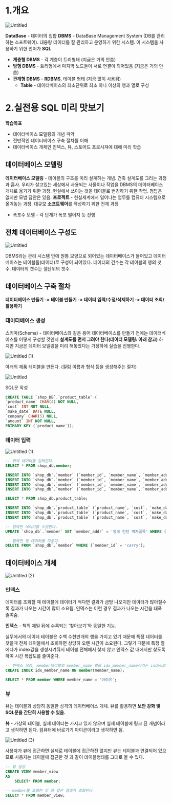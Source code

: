 # 1.개요
![Untitled](https://github.com/junhosong0/MySQL/assets/117610783/33bdde32-5976-4353-a0c7-3503108fdd77)

**DataBase** - 데이터의 집합
**DBMS** - DataBase Management System (DB를 관리하는 소프트웨어). 대용량 데이터를 잘 관리하고 운영하기 위한 시스템. 이 시스템을 사용하기 위한 언어가 **SQL**
- **계층형 DBMS** - 각 계층이 트리형태 (지금은 거의 안씀)
- **망형 DBMS** - 트리형에서 마지막 노드들이 서로 연결이 되어있음 (지금은 거의 안씀)
- **관계형 DBMS** - **RDBMS**, 테이블 형태 (지금 많이 사용됨)
    - **Table** - 데이터베이스의 최소단위로 최소 하나 이상의 행과 열로 구성
 
# 2.실전용 SQL 미리 맛보기
**학습목표**
- 데이터베이스 모델링의 개념 파악
- 전반적인 데이터베이스 구축 절차를 이해
- 데이터베이스 개체인 인덱스, 뷰, 스토어드 프로시져에 대해 미리 학습

## 데이터베이스 모델링
**데이터베이스 모델링** - 테이블의 구조를 미리 설계하는 개념. 건축 설계도를 그리는 과정과 흡사. 우리가 살고있는 세상에서 사용되는 사물이나 작업을 DBMS의 데이터베이스 개체로 옮기기 위한 과정. 현실에서 쓰이는 것을 테이블로 변경하기 위한 작업. 정답은 없지만 모범 답안은 있음.
**프로젝트** - 현실세계에서 일어나는 업무를 컴퓨터 시스템으로 옮겨놓는 과정. 대규모 **소프트웨어**를 작성하기 위한 전체 과정
- 폭포수 모델 - 각 단계가 폭포 떨어지 듯 진행

## 전체 데이터베이스 구성도
![Untitled](https://github.com/junhosong0/MySQL/assets/117610783/8a1df1d1-e423-445a-b4f1-8f88fe2c743e)

DBMS라는 관리 시스템 안에 원통 모양으로 되어있는 데이터베이스가 들어있고 데이터 베이스는 테이블들(데이터)로 구성이 되어있다.
데이터의 건수는 각 테이블의 행의 갯수. 데이터의 갯수는 셀단위의 갯수.

## 데이터베이스 구축 절차
**데이터베이스 만들기 -> 테이블 만들기 -> 데이터 입력/수정/삭제하기 -> 데이터 조회/활용하기**

### 데이터베이스 생성
스키마(Schema) - 데이터베이스와 같은 용어
데이터베이스를 만들기 전에는 데이터베이스를 어떻게 구성할 것인지 **설계도를 먼저 그려야 한다(데이터 모델링: 아래 참고)** 하지만 지금은 데이터 모델링을 미리 해놓았다는 가정하에 실습을 진행한다.

![Untitled (1)](https://github.com/junhosong0/MySQL/assets/117610783/deecd6f8-a089-4991-921f-f890d4bd39ec)


아래의 제품 테이블을 만든다. (컬럼 이름과 형식 등을 생성해주는 절차)

![Untitled](https://github.com/junhosong0/MySQL/assets/117610783/1e56cdcf-0b86-4c81-b545-1bc47f09a4a1)

SQL문 작성
```SQL
CREATE TABLE `shop_DB`.`product_table` (
`product_name` CHAR(4) NOT NULL,
`cost` INT NOT NULL,
`make_date` DATE NULL,
`company` CHAR(5) NULL,
`amount` INT NOT NULL,
PRIMARY KEY (`product_name`));
```


### 데이터 입력
![Untitled (1)](https://github.com/junhosong0/MySQL/assets/117610783/f67b9e6c-cd66-4dd3-95ef-6617edc960e6)

```SQL
-- 위의 데이터를 입력한다.
SELECT * FROM shop_db.member;

INSERT INTO `shop_db`.`member` (`member_id`, `member_name`, `member_addr`) VALUES ('tess', '나훈아', '경기 부천시 중동');
INSERT INTO `shop_db`.`member` (`member_id`, `member_name`, `member_addr`) VALUES ('hero', '임영웅', '서울 은평구 증산동');
INSERT INTO `shop_db`.`member` (`member_id`, `member_name`, `member_addr`) VALUES ('IU', '아이유', '인천 남구 주안동');
INSERT INTO `shop_db`.`member` (`member_id`, `member_name`, `member_addr`) VALUES ('jpy', '박진영', '경기 고양시 장항동');

SELECT * FROM shop_db.product_table;

INSERT INTO `shop_db`.`product_table` (`product_name`, `cost`, `make_date`, `company`, `amount`) VALUES ('바나나', '1500', '2021-07-01', '델몬트', '17');
INSERT INTO `shop_db`.`product_table` (`product_name`, `cost`, `make_date`, `company`, `amount`) VALUES ('카스', '2500', '2022-03-01', 'OB', '3');
INSERT INTO `shop_db`.`product_table` (`product_name`, `cost`, `make_date`, `company`, `amount`) VALUES ('삼각김밥', '800', '2023-09-01', 'CJ', '22');

-- 입력한 데이터를 수정한다.
UPDATE `shop_db`.`member` SET `member_addr` = '영국 런던 먹자골목' WHERE (`member_id` = 'carry');

-- 입력한 행 데이터를 지운다.
DELETE FROM `shop_db`.`member` WHERE (`member_id` = 'carry');
```

## 데이터베이스 개체
![Untitled (2)](https://github.com/junhosong0/MySQL/assets/117610783/92fc543c-51b1-46fe-932c-0a07b6071b5d)

### 인덱스
데이터를 조회할 때 테이블에 데이터가 적다면 결과가 금방 나오지만 데이터가 많아질수록 결과가 나오는 시간이 많이 소요됨. 인덱스는 이런 경우 결과가 나오는 시간을 대폭 줄여줌.

**인덱스** - 책의 제일 뒤에 수록되는 '찾아보기'와 동일한 기능.

실무에서의 데이터 테이블은 수백 수천만개의 행을 가지고 있기 때문에 특정 데이터를 찾을때 전체 테이블에서 조회하면 상당히 오랜 시간이 소요된다. 그렇기 때문에 특정 열에다가 index값을 생성시켜줘서 테이블 전체에서 찾지 않고 인덱스 값 내에서만 찾도록 하여 시간 복잡도를 줄여준다.
```SQL
-- 인덱스 생성, member테이블의 member_name 열을 idx_member_name이라는 index로 생성한다.
CREATE INDEX idx_member_name ON member(member_name);

SELECT * FROM member WHERE member_name = '아이유';
```


### 뷰
뷰는 테이블과 상당히 동일한 성격의 데이터베이스 개체. 뷰를 활용하면 **보안 강화 및 SQL문을 간단히 사용할 수 있음.**

**뷰** - 가상의 테이블, 실제 데이터는 가지고 있지 않으며 실제 테이블에 링크 된 개념이라고 생각하면 된다. 컴퓨터에 바로가기 아이콘이라고 생각하면 됨.

![Untitled (3)](https://github.com/junhosong0/MySQL/assets/117610783/14814593-c118-4994-a8d9-25c954289a8c)

사용자가 뷰에 접근하면 실제로 테이블에 접근하진 않지만 뷰는 테이블과 연결되어 있으므로 사용자는 테이블에 접근한 것 과 같이 테이블형태를 그대로 볼 수 있다.

```SQL
-- 뷰 생성
CREATE VIEW member_view
AS
	SELECT* FROM member;

-- member를 조회한 것 과 같은 결과가 조회된다
SELECT * FROM member_view;
```
